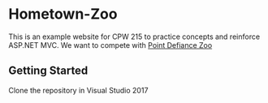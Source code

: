 # Hometown-Zoo
This is an example website for CPW 215 to practice concepts and reinforce ASP.NET MVC. We want to compete with [Point Defiance Zoo](https://www.pdza.org/)


## Getting Started
Clone the repository in Visual Studio 2017
